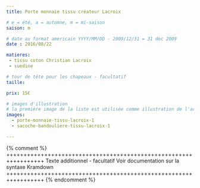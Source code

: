 ```yaml
---
title: Porte monnaie tissu créateur Lacroix

# e = été, a = automne, m = mi-saison
saison: m

# date au format americain YYYY/MM/DD - 2009/12/31 = 31 dec 2009
date : 2016/08/22

matieres:
 - tissu coton Christian Lacroix
 - suedine

# tour de tête pour les chapeaux - facultatif
taille:

prix: 15€

# images d'illustration
# la première image de la liste est utilisée comme illustration de l'article dans les pages de listing.
images:
  - porte-monnaie-tissu-lacroix-1
  - sacoche-bandouliere-tissu-lacroix-1

---
```

{% comment %} +++++++++++++++++++++++++++++++++++++++++++++++++++++++++++++++++
              Texte additionnel - facultatif
              Voir documentation sur la syntaxe Kramdown
+++++++++++++++++++++++++++++++++++++++++++++++++++++++++++++++++ {% endcomment %}
